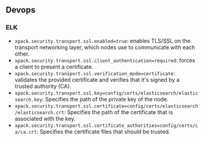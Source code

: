 ## Devops

### ELK

* `xpack.security.transport.ssl.enabled=true`: enables TLS/SSL on the transport networking layer, which nodes use to communicate with each other.
* `xpack.security.transport.ssl.client_authentication=required`: forces a client to present a certificate.
* `xpack.security.transport.ssl.verification_mode=certificate`: validates the provided certificate and verifies that it's signed by a trusted authority (CA).
* `xpack.security.transport.ssl.key=config/certs/elasticsearch/elasticsearch.key`: Specifies the path of the private key of the node.
* `xpack.security.transport.ssl.certificate=config/certs/elasticsearch/elasticsearch.crt`: Specifies the path of the certificate that is associated with the key.
* `xpack.security.transport.ssl.certificate_authorities=config/certs/ca/ca.crt`: Specifies the certificate files that should be trusted.
